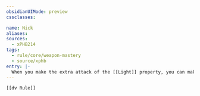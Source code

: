 ```yaml
---
obsidianUIMode: preview
cssclasses:

name: Nick
aliases:
sources:
  - xPHB214
tags:
  - rule/core/weapon-mastery
  - source/xphb
entry: |-
  When you make the extra attack of the [[Light]] property, you can make it as part of the [[Attack]] action instead of as a [[Bonus Action]]. You can make this extra attack only once per turn.
---
```


```meta-bind-embed
[[dv Rule]]
```